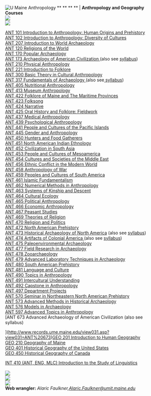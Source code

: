 ![U Maine Anthropology](Images/NewUMANTLogoSmallest.gif) ** ** ** ** |
**Anthropology and Geography Courses**  
![](Images/ClearDot.gif)  
![](Images/BlueDot.gif)  

[ANT 101 Introduction to Anthropology: Human Origins and Prehistory
](http://www.records.ume.maine.edu/view031.asp?view031=ANT%20101)  
[ANT 102 Introduction to Anthropology: Diversity of Cultures
](http://www.records.ume.maine.edu/view031.asp?view031=ANT%20102)  
[ANT 207 Introduction to World Archaeology
](http://www.records.ume.maine.edu/view031.asp?view031=ANT%20207)  
[ANT 120 Religions of the World
](http://www.records.ume.maine.edu/view031.asp?view031=ANT%20120)  
[ANT 170 Popular
Archaeology](http://www.records.ume.maine.edu/view031.asp?view031=ANT%20170)  
[ANT 173 Archaeology of American Civilization
](http://www.records.ume.maine.edu/view031.asp?view031=ANT%20173)(also see
[syllabus](ANT173.html))  
[ANT 210 Physical Anthropology
](http://www.records.ume.maine.edu/view031.asp?view031=ANT%20210)  
[ANT 221 Introduction to Folklore
](http://www.records.ume.maine.edu/view031.asp?view031=ANT%20221)  
[ANT 300 Basic Theory in Cultural
Anthropology](http://www.records.ume.maine.edu/view031.asp?view031=ANT%20300)  
[ANT 317 Fundamentals of Archaeology
](http://www.records.ume.maine.edu/view031.asp?view031=ANT%20317)(also see[
syllabus](ANT317.html))  
[ANT 405 Nutritional Anthropology
](http://www.records.ume.maine.edu/view031.asp?view031=ANT%20405)  
[ANT 413 Museum Anthropology
](http://www.records.ume.maine.edu/view031.asp?view031=ANT%20413)  
[ANT 422 Folklore of Maine and The Maritime Provinces
](http://www.records.ume.maine.edu/view031.asp?view031=ANT%20422)  
[ANT 423
Folksong](http://www.records.ume.maine.edu/view031.asp?view031=ANT%20423)  
[ANT 424 Narrative
](http://www.records.ume.maine.edu/view031.asp?view031=ANT%20424)  
[ANT 425 Oral History and Folklore:
Fieldwork](http://www.records.ume.maine.edu/view031.asp?view031=ANT%20425)  
[ANT 437 Medical Anthropology  
](http://www.records.ume.maine.edu/view031.asp?view031=ANT%20437)[ANT 439
Psychological Anthropology
](http://www.records.ume.maine.edu/view031.asp?view031=ANT%20439)  
[ANT 441 People and Cultures of the Pacific Islands  
](http://www.records.ume.maine.edu/view031.asp?view031=ANT%20441)[ANT 445
Gender and Anthropology  
](http://www.records.ume.maine.edu/view031.asp?view031=ANT%20445)[ANT 450
Hunters and Food Gatherers
](http://www.records.ume.maine.edu/view031.asp?view031=ANT%20450)  
[ANT 451 North American Indian Ethnology
](http://www.records.ume.maine.edu/view031.asp?view031=ANT%20451)  
[ANT 452 Civilization in South Asia
](http://www.records.ume.maine.edu/view031.asp?view031=ANT%20452)  
[ANT 453 People and Cultures of Mesoamerica
](http://www.records.ume.maine.edu/view031.asp?view031=ANT%20453)  
[ANT 454 Cultures and Societies of the Middle East  
](http://www.records.ume.maine.edu/view031.asp?view031=ANT%20454)[ANT 456
Ethnic Conflict in the Modern World
](http://www.records.ume.maine.edu/view031.asp?view031=ANT%20456)  
[ANT 458 Anthropology of
War](http://www.records.ume.maine.edu/view031.asp?view031=ANT%20458)  
[ANT 459 Peoples and Cultures of South
America](http://www.records.ume.maine.edu/view031.asp?view031=ANT%20459)  
[ANT 461 Islamic Fundamentalism
](http://www.records.ume.maine.edu/view031.asp?view031=ANT%20461)  
[ANT 462 Numerical Methods in Anthropology
](http://www.records.ume.maine.edu/view031.asp?view031=ANT%20462)  
[ANT 463 Systems of Kinship and Descent
](http://www.records.ume.maine.edu/view031.asp?view031=ANT%20463)  
[ANT 464 Cultural Ecology
](http://www.records.ume.maine.edu/view031.asp?view031=ANT%20464)  
[ANT 465 Political
Anthropology](http://www.records.ume.maine.edu/view031.asp?view031=ANT%20465)  
[ANT 466 Economic Anthropology
](http://www.records.ume.maine.edu/view031.asp?view031=ANT%20466)  
[ANT 467 Peasant Studies
](http://www.records.ume.maine.edu/view031.asp?view031=ANT%20467)  
[ANT 469 Theories of Religion
](http://www.records.ume.maine.edu/view031.asp?view031=ANT%20469)  
[ANT 470 Religion and Politics
](http://www.records.ume.maine.edu/view031.asp?view031=ANT%20470)  
[ANT 472 North American Prehistory
](http://www.records.ume.maine.edu/view031.asp?view031=ANT%20472)  
[ANT 473 Historical Archaeology of North
America](http://www.records.ume.maine.edu/view031.asp?view031=ANT%20473) (also
see [syllabus](ANT473.html))  
[ANT 474 Artifacts of Colonial America
](http://www.records.ume.maine.edu/view031.asp?view031=ANT%20474)(also see
[syllabus](ANT474.html))  
[ANT 475 Paleoenvironmental Archaeology
](http://www.records.ume.maine.edu/view031.asp?view031=ANT%20475)  
[ANT 477 Field Research in
Archaeology](http://www.records.ume.maine.edu/view031.asp?view031=ANT%20477)  
[ANT 478 Zooarchaeology
](http://www.records.ume.maine.edu/view031.asp?view031=ANT%20478)  
[ANT 479 Advanced Laboratory Techniques in Archaeology
](http://www.records.ume.maine.edu/view031.asp?view031=ANT%20479)  
[ANT 480 South American Prehistory
](http://www.records.ume.maine.edu/view031.asp?view031=ANT%20480)  
[ANT 481 Language and Culture
](http://www.records.ume.maine.edu/view031.asp?view031=ANT%20481)  
[ANT 490 Topics in
Anthropology](http://www.records.ume.maine.edu/view031.asp?view031=ANT%20490)  
[ANT 491 Intercultural Understanding
](http://www.records.ume.maine.edu/view031.asp?view031=ANT%20491)  
[ANT 492 Capstone in Anthropology
](http://www.records.ume.maine.edu/view031.asp?view031=ANT%20492)  
[ANT 497 Department Projects
](http://www.records.ume.maine.edu/view031.asp?view031=ANT%20497)  
[ANT 570 Seminar in Northeastern North American Prehistory
](http://www.records.ume.maine.edu/view031.asp?view031=ANT%20570)  
[ANT 573 Advanced Methods in Historical Archaeology  
](http://www.records.ume.maine.edu/view031.asp?view031=ANT%20573)[ANT 576
Models in Archaeology
](http://www.records.ume.maine.edu/view031.asp?view031=ANT%20576)  
[ANT 597 Advanced Topics in Anthropology
](http://www.records.ume.maine.edu/view031.asp?view031=ANT%20597)  
[ANT 673 Advanced Archaeology of American Civilization (also see syllabus)  
  
](http://www.records.ume.maine.edu/view031.asp?view031=ANT%20673)[GEO 201
Introduction to Human Geography
](http://www.records.ume.maine.edu/view031.asp?view031=GEO%20201)  
[GEO 210 Geography of
Maine](http://www.records.ume.maine.edu/view031.asp?view031=GEO%20210)  
[GEO 401 Historical Geography of the United States
](http://www.records.ume.maine.edu/view031.asp?view031=GEO%20401)  
[GEO 450 Historical Geography of
Canada](http://www.records.ume.maine.edu/view031.asp?view031=GEO%20450)  
  
[INT 410 (ANT, ENG, MLC) Introduction to the Study of Linguistics  
](http://www.records.ume.maine.edu/view031.asp?view031=INT%20410)  
![](Images/ClearDot.gif)  
![](Images/BlueDot.gif)  
![](Images/ClearDot.gif)  
**Web wrangler:** _Alaric
Faulkner,[Alaric.Faulkner@umit.maine.edu](mailto:Alaric.Faulkner@umit.maine.edu)_

